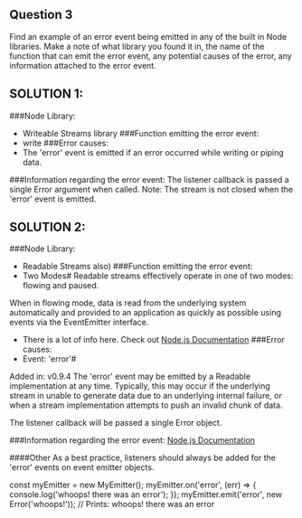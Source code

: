 ## Question 3

Find an example of an error event being emitted in any of the built in Node libraries. Make a note of what library you found it in, the name of the function that can emit the error event, any potential causes of the error, any information attached to the error event.

## SOLUTION 1:

###Node Library:
 - Writeable Streams library
###Function emitting the error event:
 - write
###Error causes:
 - The 'error' event is emitted if an error occurred while writing or piping data.

###Information regarding the error event:
The listener callback is passed a single Error argument when called.
Note: The stream is not closed when the 'error' event is emitted.

## SOLUTION 2:

###Node Library:
 - Readable Streams also)
###Function emitting the error event:
 - Two Modes#
Readable streams effectively operate in one of two modes: flowing and paused.

When in flowing mode, data is read from the underlying system automatically and provided to an application as quickly as possible using events via the EventEmitter interface.
 - There is a lot of info here. Check out [Node.js Documentation](https://nodejs.org/dist/latest-v6.x/docs/api/stream.html#stream_readable_streams)
###Error causes:
 - Event: 'error'#

Added in: v0.9.4
<Error>
The 'error' event may be emitted by a Readable implementation at any time. Typically, this may occur if the underlying stream in unable to generate data due to an underlying internal failure, or when a stream implementation attempts to push an invalid chunk of data.

The listener callback will be passed a single Error object.

###Information regarding the error event:
[Node.js Documentation](https://nodejs.org/dist/latest-v6.x/docs/api/stream.html#stream_readable_streams)




####Other
As a best practice, listeners should always be added for the 'error' events on event emitter objects.

const myEmitter = new MyEmitter();
myEmitter.on('error', (err) => {
  console.log('whoops! there was an error');
});
myEmitter.emit('error', new Error('whoops!'));
// Prints: whoops! there was an error
